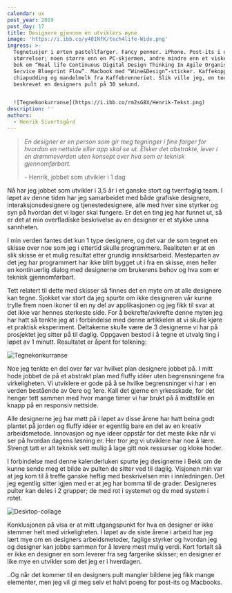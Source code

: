 ```yaml
---
calendar: ux
post_year: 2019
post_day: 17
title: Designere gjennom en utviklers øyne
image: 'https://i.ibb.co/y401NfK/tech4life-Wide.png'
ingress: >-
  Tegnetusjer i ørten pastellfarger. Fancy penner. iPhone. Post-its i diverse
  størrelser; noen større enn en PC-skjermen, andre mindre enn et viskelær. En
  bok om “Real life Continuous Digital Design Thinking In Agile Organisations
  Service Blueprint Flow”. Macbook med “Wine&Design”-sticker. Kaffekopp,
  chiapudding og mandelmelk fra Kaffebrenneriet. Slik ville jeg, en techer,
  beskrevet en designers pult på 30 sekund.


  ![Tegnekonkurranse](https://i.ibb.co/rm2sG8X/Henrik-Tekst.png)
description: ''
authors:
  - Henrik Sivertsgård
---
```

> _En designer er en person som gir meg tegninger i fine farger for hvordan en nettside eller app skal se ut. Elsker det abstrakte, lever i en drømmeverden uten konsept over hva som er teknisk gjennomførbart._ 
>
> \- Henrik, jobbet som utvikler i 1 dag

Nå har jeg jobbet som utvikler i 3,5 år i et ganske stort og tverrfaglig team. I løpet av denne tiden har jeg samarbeidet med både grafiske designere, interaksjonsdesignere og tjenestedesignere, alle med hver sine styrker og syn på hvordan det vi lager skal fungere. Er det en ting jeg har funnet ut, så er det at min overfladiske beskrivelse av en designer er et stykke unna sannheten.

I min verden fantes det kun 1 type designere, og det var de som tegnet en skisse over noe som jeg i ettertid skulle programmere. Realiteten er at en slik skisse er et mulig resultat etter grundig innsiktsarbeid. Mesteparten av det jeg har programmert har ikke blitt bygget ut i fra en skisse, men heller en kontinuerlig dialog med designerne om brukerens behov og hva som er teknisk gjennomførbart.

Tett relatert til dette med skisser så finnes det en myte om at alle designere kan tegne. Sjokket var stort da jeg spurte om ikke designeren vår kunne trylle frem noen ikoner til en ny del av applikasjonen og jeg fikk til svar at det ikke var hennes sterkeste side. For å bekrefte/avkrefte denne myten jeg har hatt så tenkte jeg at i forbindelse med denne artikkelen at vi skulle kjøre et praktisk eksperiment. Deltakerne skulle være de 3 designerne vi har på prosjektet jeg sitter på til daglig. Oppgaven bestod i å tegne et utvalg ting i løpet av 1 minutt. Resultatet er åpent for tolkning:

![Tegnekonkurranse](https://i.ibb.co/SxktgWw/Ikke-navngitt.png)

Noe jeg tenkte en del over før var hvilket plan designere jobbet på. I mitt hode jobbet de på et abstrakt plan med fluffy idéer uten begrensningene fra virkeligheten. Vi utviklere er gode på å se hvilke begrensninger vi har i en verden bestående av 0ere og 1ere. Kall det gjerne en yrkesskade, for det henger tett sammen med hvor mange timer vi har brukt på å midtstille en knapp på en responsiv nettside. 

Alle designerne jeg har møtt på i løpet av disse årene har hatt beina godt plantet på jorden og fluffy idéer er egentlig bare en del av en kreativ arbeidsmetode. Innovasjon og nye ideer oppstår for det meste ikke når vi ser på hvordan dagens løsning er. Her tror jeg vi utviklere har noe å lære. Strengt tatt er alt teknisk sett mulig å lage gitt nok ressurser og kloke hoder.

I forbindelse med denne kalenderluken spurte jeg designerne i Bekk om de kunne sende meg et bilde av pulten de sitter ved til daglig. Visjonen min var at jeg kom til å treffe ganske heftig med beskrivelsen min i innledningen. Det jeg egentlig sitter igjen med er at jeg har bomma til de grader. Designeres pulter kan deles i 2 grupper; de med rot i systemet og de med system i rotet.

![Desktop-collage](https://i.ibb.co/zZ1QsTC/FotoJet.png)

Konklusjonen på visa er at mitt utgangspunkt for hva en designer er ikke stemmer helt med virkeligheten. I løpet av de siste årene i arbeid har jeg lært mye om en designers arbeidsmetoder, faglige styrker og hvordan jeg og designer kan jobbe sammen for å levere mest mulig verdi. Kort fortalt så er ikke en designer en som leverer fra seg fargerike skisser; en designer er like mye en utvikler som det jeg er i hverdagen. 

..Og når det kommer til en designers pult mangler bildene jeg fikk mange elementer, men jeg vil gi meg selv et halvt poeng for post-its og Macbooks.
